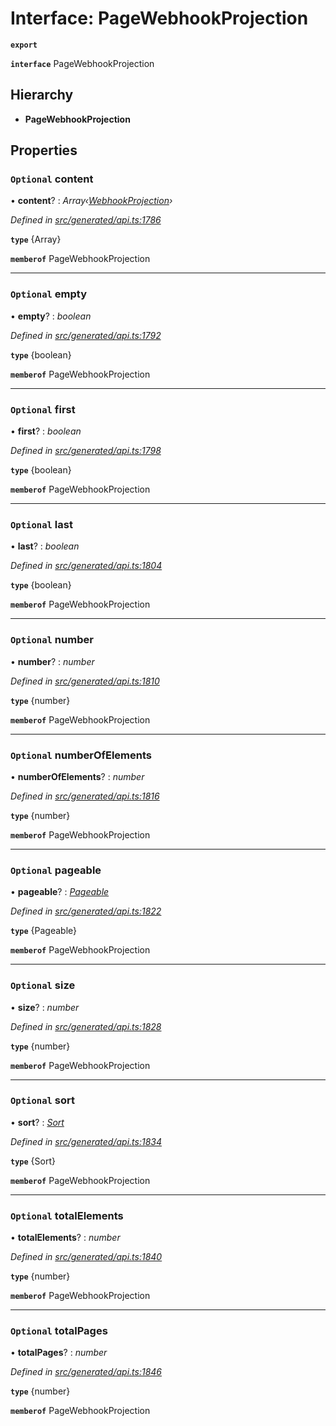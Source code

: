 # Interface: PageWebhookProjection

**`export`** 

**`interface`** PageWebhookProjection

## Hierarchy

* **PageWebhookProjection**

## Properties

### `Optional` content

• **content**? : *Array‹[WebhookProjection](_generated_api_.webhookprojection.md)›*

*Defined in [src/generated/api.ts:1786](https://github.com/mailslurp/mailslurp-client/blob/2f39d3c/src/generated/api.ts#L1786)*

**`type`** {Array<WebhookProjection>}

**`memberof`** PageWebhookProjection

___

### `Optional` empty

• **empty**? : *boolean*

*Defined in [src/generated/api.ts:1792](https://github.com/mailslurp/mailslurp-client/blob/2f39d3c/src/generated/api.ts#L1792)*

**`type`** {boolean}

**`memberof`** PageWebhookProjection

___

### `Optional` first

• **first**? : *boolean*

*Defined in [src/generated/api.ts:1798](https://github.com/mailslurp/mailslurp-client/blob/2f39d3c/src/generated/api.ts#L1798)*

**`type`** {boolean}

**`memberof`** PageWebhookProjection

___

### `Optional` last

• **last**? : *boolean*

*Defined in [src/generated/api.ts:1804](https://github.com/mailslurp/mailslurp-client/blob/2f39d3c/src/generated/api.ts#L1804)*

**`type`** {boolean}

**`memberof`** PageWebhookProjection

___

### `Optional` number

• **number**? : *number*

*Defined in [src/generated/api.ts:1810](https://github.com/mailslurp/mailslurp-client/blob/2f39d3c/src/generated/api.ts#L1810)*

**`type`** {number}

**`memberof`** PageWebhookProjection

___

### `Optional` numberOfElements

• **numberOfElements**? : *number*

*Defined in [src/generated/api.ts:1816](https://github.com/mailslurp/mailslurp-client/blob/2f39d3c/src/generated/api.ts#L1816)*

**`type`** {number}

**`memberof`** PageWebhookProjection

___

### `Optional` pageable

• **pageable**? : *[Pageable](_generated_api_.pageable.md)*

*Defined in [src/generated/api.ts:1822](https://github.com/mailslurp/mailslurp-client/blob/2f39d3c/src/generated/api.ts#L1822)*

**`type`** {Pageable}

**`memberof`** PageWebhookProjection

___

### `Optional` size

• **size**? : *number*

*Defined in [src/generated/api.ts:1828](https://github.com/mailslurp/mailslurp-client/blob/2f39d3c/src/generated/api.ts#L1828)*

**`type`** {number}

**`memberof`** PageWebhookProjection

___

### `Optional` sort

• **sort**? : *[Sort](_generated_api_.sort.md)*

*Defined in [src/generated/api.ts:1834](https://github.com/mailslurp/mailslurp-client/blob/2f39d3c/src/generated/api.ts#L1834)*

**`type`** {Sort}

**`memberof`** PageWebhookProjection

___

### `Optional` totalElements

• **totalElements**? : *number*

*Defined in [src/generated/api.ts:1840](https://github.com/mailslurp/mailslurp-client/blob/2f39d3c/src/generated/api.ts#L1840)*

**`type`** {number}

**`memberof`** PageWebhookProjection

___

### `Optional` totalPages

• **totalPages**? : *number*

*Defined in [src/generated/api.ts:1846](https://github.com/mailslurp/mailslurp-client/blob/2f39d3c/src/generated/api.ts#L1846)*

**`type`** {number}

**`memberof`** PageWebhookProjection
